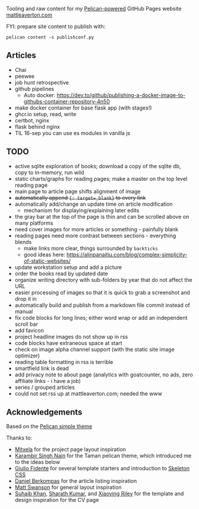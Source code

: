 Tooling and raw content for my [Pelican-powered](https://getpelican.com/) GitHub Pages website [mattleaverton.com](https://www.mattleaverton.com)

FYI: prepare site content to publish with:

    pelican content -s publishconf.py

## Articles
- Chai
- peewee
- job hunt retrospective
- github pipelines
    - Auto docker: https://dev.to/github/publishing-a-docker-image-to-githubs-container-repository-4n50
- make docker container for base flask app (with stages!)
- ghcr.io setup, read, write
- certbot, nginx
- flask behind nginx
- TIL 16-sep you can use es modules in vanilla js

## TODO
- active sqlite exploration of books; download a copy of the sqlite db, copy to in-memory, run wild
- static charts/graphs for reading pages; make a master on the top level reading page
- main page to article page shifts alignment of image
- ~~automatically append `{: target=_blank}` to every link~~
- automatically add/change an update time on article modification
    - mechanism for displaying/explaining later edits 
- the gray bar at the top of the page is thin and can be scrolled above on many platforms
- need cover images for more articles or something - painfully blank
- reading pages need more contrast between sections - everything blends
    - make links more clear, things surrounded by `backticks`
    - good ideas here: https://alinpanaitiu.com/blog/complex-simplicity-of-static-websites/
- update workstation setup and add a picture
- order the books read by updated date
- organize writing directory with sub-folders by year that do not affect the URL
- easier processing of images so that it is quick to grab a screenshot and drop it in
- automatically build and publish from a markdown file commit instead of manual
- fix code blocks for long lines; either word wrap or add an independent scroll bar
- add favicon
- project headline images do not show up in rss
- code blocks have extraneous space at start
- check on image alpha channel support (with the static site image optimizer)
- reading table formatting in rss is terrible
- smartfield link is dead
- add privacy note to about page (analytics with goatcounter, no ads, zero affiliate links - i have a job)
- series / grouped articles
- could not set rss up at mattleaverton.com; needed the www


## Acknowledgements
Based on the [Pelican simple theme](https://github.com/getpelican/pelican/tree/master/pelican/themes/simple/templates)

Thanks to:
* [Mitxela](https://mitxela.com/projects/hardware) for the project page layout inspiration
* [Karambir Singh Nain](https://github.com/karambir/taman) for the Taman pelican theme, which introduced me to the ideas below
* [Giulio Fidente](https://github.com/gfidente/pelican-svbhack) for several template starters and introduction to [Skeleton CSS](http://getskeleton.com/)
* [Daniel Berkompas](https://blog.danielberkompas.com/) for the article listing inspiration
* [Matt Swanson](https://mdswanson.com/) for general layout inspiration
* [Suhaib Khan](https://github.com/suheb/resume), [Sharath Kumar](https://github.com/sharu725/online-cv), and [Xiaoying Riley](https://themes.3rdwavemedia.com/bootstrap-templates/resume/orbit-free-resume-cv-bootstrap-theme-for-developers/) for the template and design inspiration for the CV page